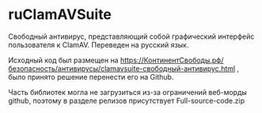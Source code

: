 # ruClamAVSuite
Свободный антивирус, представляющий собой графический интерфейс пользователя к ClamAV. Переведен на русский язык.

Исходный код был размещен на https://КонтинентСвободы.рф/безопасность/антивирусы/clamavsuite-свободный-антивирус.html , было принято решение перенести его на Github.

Часть библиотек могла не загрузиться из-за ограничений веб-морды github, поэтому в разделе релизов присутствует Full-source-code.zip
